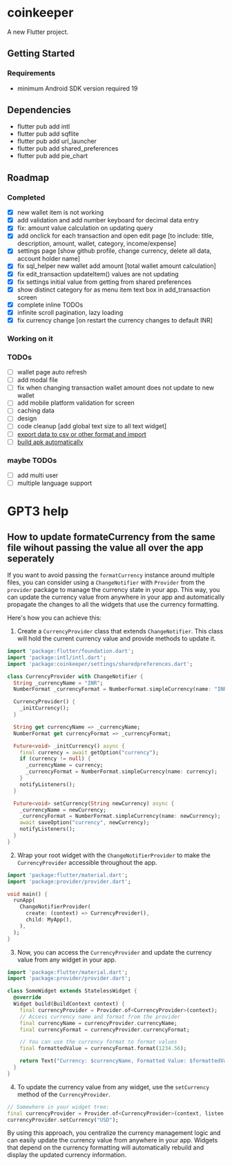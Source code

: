 # coinkeeper

A new Flutter project.

## Getting Started
### Requirements
- minimum Android SDK version required 19

## Dependencies
- flutter pub add intl
- flutter pub add sqflite
- flutter pub add url_launcher
- flutter pub add shared_preferences
- flutter pub add pie_chart

## Roadmap
### Completed
- [x] new wallet item is not working
- [x] add validation and add number keyboard for decimal data entry
- [x] fix: amount value calculation on updating query
- [x] add onclick for each transaction and open edit page [to include: title, description, amount, wallet, category, income/expense]
- [x] settings page [show github profile, change currency, delete all data, account holder name]
- [x] fix sql_helper new wallet add amount [total wallet amount calculation]
- [x] fix edit_transaction updateItem() values are not updating
- [x] fix settings initial value from getting from shared preferences
- [x] show distinct category for as menu item text box in add_transaction screen
- [x] complete inline TODOs
- [x] infinite scroll pagination, lazy loading
- [x] fix currency change [on restart the currency changes to default INR]

### Working on it

### TODOs
- [ ] wallet page auto refresh
- [ ] add modal file
- [ ] fix when changing transaction wallet amount does not update to new wallet
- [ ] add mobile platform validation for screen
- [ ] caching data
- [ ] design
- [ ] code cleanup [add global text size to all text widget]
- [ ] [export data to csv or other format and import](https://docs.flutter.dev/cookbook/persistence/reading-writing-files)
- [ ] [build apk automatically](https://www.geeksforgeeks.org/flutter-building-and-releasing-apk-using-github-actions/)

### maybe TODOs
- [ ] add multi user
- [ ] multiple language support

# GPT3 help
## How to update formateCurrency from the same file wihout passing the value all over the app seperately
If you want to avoid passing the `formatCurrency` instance around multiple files, you can consider using a `ChangeNotifier` with `Provider` from the `provider` package to manage the currency state in your app. This way, you can update the currency value from anywhere in your app and automatically propagate the changes to all the widgets that use the currency formatting.

Here's how you can achieve this:

1. Create a `CurrencyProvider` class that extends `ChangeNotifier`. This class will hold the current currency value and provide methods to update it.

```dart
import 'package:flutter/foundation.dart';
import 'package:intl/intl.dart';
import 'package:coinkeeper/settings/sharedpreferences.dart';

class CurrencyProvider with ChangeNotifier {
  String _currencyName = "INR";
  NumberFormat _currencyFormat = NumberFormat.simpleCurrency(name: "INR");

  CurrencyProvider() {
    _initCurrency();
  }

  String get currencyName => _currencyName;
  NumberFormat get currencyFormat => _currencyFormat;

  Future<void> _initCurrency() async {
    final currency = await getOption("currency");
    if (currency != null) {
      _currencyName = currency;
      _currencyFormat = NumberFormat.simpleCurrency(name: currency);
    }
    notifyListeners();
  }

  Future<void> setCurrency(String newCurrency) async {
    _currencyName = newCurrency;
    _currencyFormat = NumberFormat.simpleCurrency(name: newCurrency);
    await saveOption("currency", newCurrency);
    notifyListeners();
  }
}
```

2. Wrap your root widget with the `ChangeNotifierProvider` to make the `CurrencyProvider` accessible throughout the app.

```dart
import 'package:flutter/material.dart';
import 'package:provider/provider.dart';

void main() {
  runApp(
    ChangeNotifierProvider(
      create: (context) => CurrencyProvider(),
      child: MyApp(),
    ),
  );
}
```

3. Now, you can access the `CurrencyProvider` and update the currency value from any widget in your app.

```dart
import 'package:flutter/material.dart';
import 'package:provider/provider.dart';

class SomeWidget extends StatelessWidget {
  @override
  Widget build(BuildContext context) {
    final currencyProvider = Provider.of<CurrencyProvider>(context);
    // Access currency name and format from the provider
    final currencyName = currencyProvider.currencyName;
    final currencyFormat = currencyProvider.currencyFormat;

    // You can use the currency format to format values
    final formattedValue = currencyFormat.format(1234.56);

    return Text("Currency: $currencyName, Formatted Value: $formattedValue");
  }
}
```

4. To update the currency value from any widget, use the `setCurrency` method of the `CurrencyProvider`.

```dart
// Somewhere in your widget tree:
final currencyProvider = Provider.of<CurrencyProvider>(context, listen: false);
currencyProvider.setCurrency("USD");
```

By using this approach, you centralize the currency management logic and can easily update the currency value from anywhere in your app. Widgets that depend on the currency formatting will automatically rebuild and display the updated currency information.